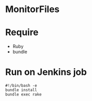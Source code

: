 # MonitorFiles

# Require

+ Ruby
+ bundle

# Run on Jenkins job

```
#!/bin/bash -e
bundle install
bundle exec rake
```
